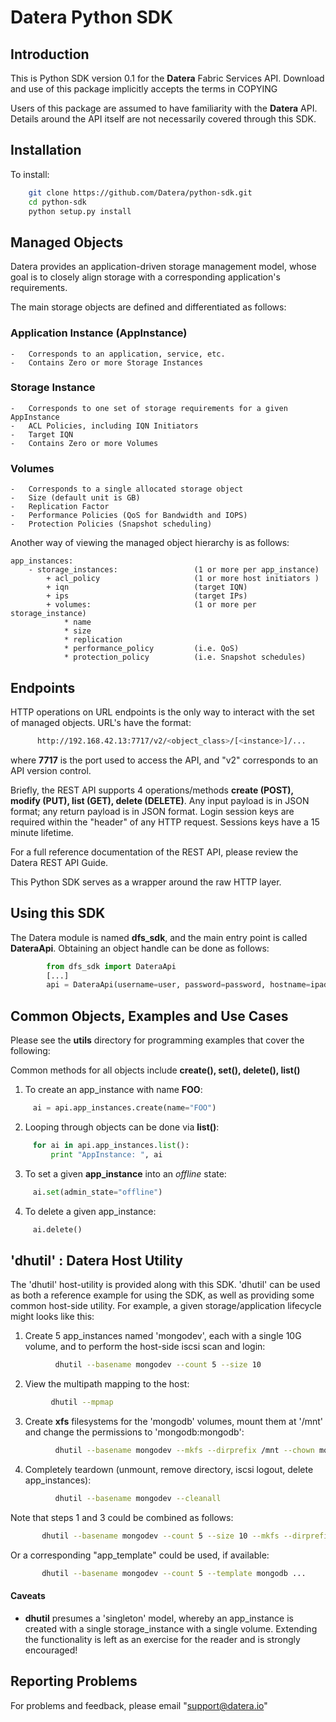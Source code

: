 # Datera Python SDK


## Introduction

This is Python SDK version 0.1 for the **Datera** Fabric Services API.
Download and use of this package implicitly accepts the terms in COPYING

Users of this package are assumed to have familiarity with the **Datera** API.
Details around the API itself are not necessarily covered through this SDK.


## Installation

To install:
```bash
    git clone https://github.com/Datera/python-sdk.git
    cd python-sdk
    python setup.py install
```

## Managed Objects

Datera provides an application-driven storage management model, whose goal is to closely align storage
with a corresponding application's requirements.

The main storage objects are defined and differentiated as follows:

### Application Instance (AppInstance)
	-	Corresponds to an application, service, etc.
	-	Contains Zero or more Storage Instances

### Storage Instance
	-	Corresponds to one set of storage requirements for a given AppInstance
	-	ACL Policies, including IQN Initiators
	-	Target IQN
	-	Contains Zero or more Volumes

### Volumes
	-	Corresponds to a single allocated storage object
	-	Size (default unit is GB)
	-	Replication Factor
	-	Performance Policies (QoS for Bandwidth and IOPS)
	-	Protection Policies (Snapshot scheduling)

Another way of viewing the managed object hierarchy is as follows:

	app_instances:
		- storage_instances:                 (1 or more per app_instance)
			+ acl_policy                     (1 or more host initiators )
			+ iqn                            (target IQN)
			+ ips                            (target IPs)
			+ volumes:                       (1 or more per storage_instance)
				* name
				* size
				* replication
				* performance_policy         (i.e. QoS)
				* protection_policy          (i.e. Snapshot schedules)


## Endpoints

HTTP operations on URL endpoints is the only way to interact with the set of managed objects.
URL's have the format:
```bash
      http://192.168.42.13:7717/v2/<object_class>/[<instance>]/...
```
where **7717** is the port used to access the API, and "v2" corresponds to an API version control.

Briefly, the REST API supports 4 operations/methods **create (POST), modify (PUT), list (GET), delete (DELETE)**.
Any input payload is in JSON format;  any return payload is in JSON format.
Login session keys are required within the "header" of any HTTP request.
Sessions keys have a 15 minute lifetime.

For a full reference documentation of the REST API, please review the Datera REST API Guide.

This Python SDK serves as a wrapper around the raw HTTP layer.

## Using this SDK

The Datera module is named **dfs_sdk**, and the main entry point is called __DateraApi__.
Obtaining an object handle can be done as follows:
```python
		from dfs_sdk import DateraApi
		[...]
        api = DateraApi(username=user, password=password, hostname=ipaddr)
```


## Common Objects, Examples and  Use Cases

Please see the **utils** directory for programming examples that cover the following:

Common methods for all objects include **create(), set(), delete(), list()**

  1. To create an app_instance with name **FOO**:
   ```python
        ai = api.app_instances.create(name="FOO")
   ```
  2. Looping through objects can be done via **list()**:
   ```python
        for ai in api.app_instances.list():
		    print "AppInstance: ", ai
   ```
  3. To set a given **app_instance** into an _offline_ state:
   ```python
        ai.set(admin_state="offline")
   ```
  4. To delete a given app_instance:
   ```python
        ai.delete()
   ```
## 'dhutil' : Datera Host Utility

The 'dhutil' host-utility is provided along with this SDK.
'dhutil' can be used as both a reference example for using the SDK,
as well as providing some common host-side utility.  For example, a given storage/application lifecycle might looks like this:

  1.  Create 5 app_instances named 'mongodev', each with a single 10G volume,
and to perform the host-side iscsi scan and login:
```bash
          dhutil --basename mongodev --count 5 --size 10
```
  2. View the multipath mapping to the host:
```bash
         dhutil --mpmap
```
  3. Create **xfs** filesystems for the 'mongodb' volumes,  mount them at '/mnt' and change the permissions to 'mongodb:mongodb':
```bash
          dhutil --basename mongodev --mkfs --dirprefix /mnt --chown mongodb:mongodb
```
  4. Completely teardown (unmount, remove directory, iscsi logout, delete app_instances):
```bash
          dhutil --basename mongodev --cleanall
```
Note that steps 1 and 3 could be combined as follows:
   ```bash
          dhutil --basename mongodev --count 5 --size 10 --mkfs --dirprefix /mnt --chown mongodb:mongodb
   ```
Or a corresponding "app_template" could be used, if available:
   ```bash
          dhutil --basename mongodev --count 5 --template mongodb ...
   ```
#### Caveats
- **dhutil** presumes a 'singleton' model, whereby an app_instance
    is created with a single storage_instance with a single volume.
    Extending the functionality is left as an exercise for the reader
and is strongly encouraged!


## Reporting Problems

For problems and feedback, please email "support@datera.io"